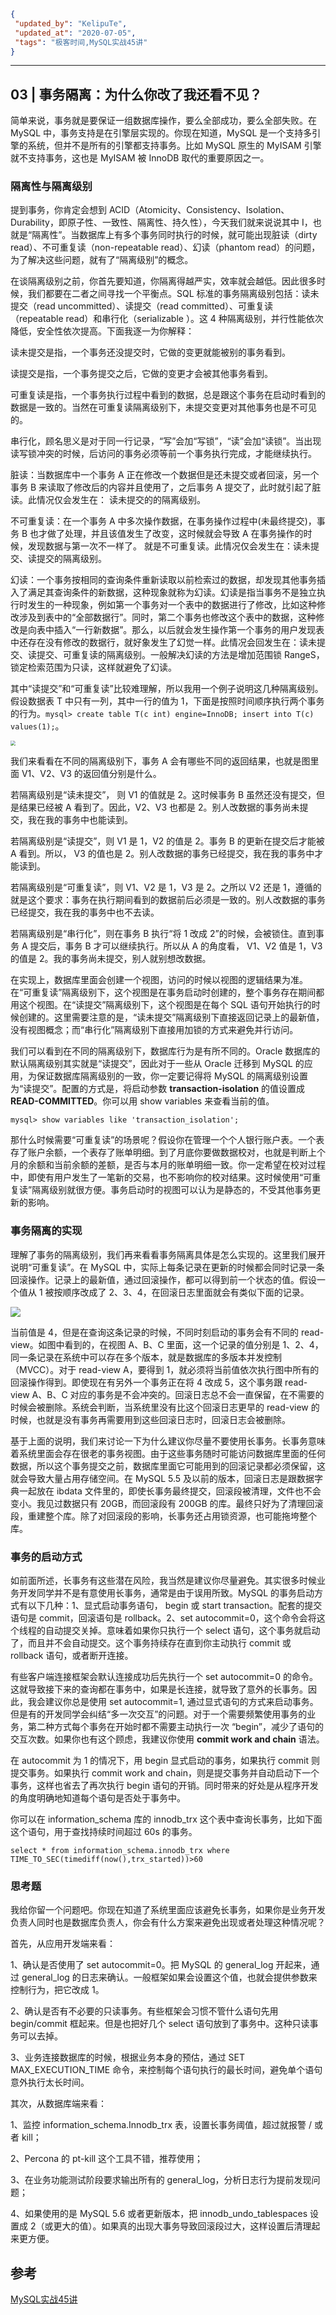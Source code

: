 ```json
{
 "updated_by": "KelipuTe",
 "updated_at": "2020-07-05",
 "tags": "极客时间,MySQL实战45讲"
}
```

---

## 03 | 事务隔离：为什么你改了我还看不见？

简单来说，事务就是要保证一组数据库操作，要么全部成功，要么全部失败。在 MySQL 中，事务支持是在引擎层实现的。你现在知道，MySQL 是一个支持多引擎的系统，但并不是所有的引擎都支持事务。比如 MySQL  原生的 MyISAM 引擎就不支持事务，这也是 MyISAM 被 InnoDB 取代的重要原因之一。

### 隔离性与隔离级别

提到事务，你肯定会想到 ACID（Atomicity、Consistency、Isolation、Durability，即原子性、一致性、隔离性、持久性），今天我们就来说说其中 I，也就是“隔离性”。当数据库上有多个事务同时执行的时候，就可能出现脏读（dirty read）、不可重复读（non-repeatable read）、幻读（phantom  read）的问题，为了解决这些问题，就有了“隔离级别”的概念。

在谈隔离级别之前，你首先要知道，你隔离得越严实，效率就会越低。因此很多时候，我们都要在二者之间寻找一个平衡点。SQL 标准的事务隔离级别包括：读未提交（read uncommitted）、读提交（read committed）、可重复读（repeatable  read）和串行化（serializable  ）。这 4 种隔离级别，并行性能依次降低，安全性依次提高。下面我逐一为你解释：

读未提交是指，一个事务还没提交时，它做的变更就能被别的事务看到。

读提交是指，一个事务提交之后，它做的变更才会被其他事务看到。

可重复读是指，一个事务执行过程中看到的数据，总是跟这个事务在启动时看到的数据是一致的。当然在可重复读隔离级别下，未提交变更对其他事务也是不可见的。

串行化，顾名思义是对于同一行记录，“写”会加“写锁”，“读”会加“读锁”。当出现读写锁冲突的时候，后访问的事务必须等前一个事务执行完成，才能继续执行。

脏读：当数据库中一个事务 A 正在修改一个数据但是还未提交或者回滚，另一个事务 B 来读取了修改后的内容并且使用了，之后事务 A 提交了，此时就引起了脏读。此情况仅会发生在： 读未提交的的隔离级别。

不可重复读：在一个事务 A 中多次操作数据，在事务操作过程中(未最终提交)，事务 B 也才做了处理，并且该值发生了改变，这时候就会导致 A 在事务操作的时候，发现数据与第一次不一样了。 就是不可重复读。此情况仅会发生在：读未提交、读提交的隔离级别。

幻读：一个事务按相同的查询条件重新读取以前检索过的数据，却发现其他事务插入了满足其查询条件的新数据，这种现象就称为幻读。幻读是指当事务不是独立执行时发生的一种现象，例如第一个事务对一个表中的数据进行了修改，比如这种修改涉及到表中的“全部数据行”。同时，第二个事务也修改这个表中的数据，这种修改是向表中插入“一行新数据”。那么，以后就会发生操作第一个事务的用户发现表中还存在没有修改的数据行，就好象发生了幻觉一样。此情况会回发生在：读未提交、读提交、可重复读的隔离级别。一般解决幻读的方法是增加范围锁 RangeS，锁定检索范围为只读，这样就避免了幻读。

其中“读提交”和“可重复读”比较难理解，所以我用一个例子说明这几种隔离级别。假设数据表 T 中只有一列，其中一行的值为 1，下面是按照时间顺序执行两个事务的行为。`mysql> create table T(c int) engine=InnoDB; insert into T(c) values(1);`。

<img src="../Image/03-MySQLSZ45J_img01.png" style="zoom: 50%;" />

我们来看看在不同的隔离级别下，事务 A  会有哪些不同的返回结果，也就是图里面 V1、V2、V3 的返回值分别是什么。

若隔离级别是“读未提交”， 则 V1 的值就是 2。这时候事务 B  虽然还没有提交，但是结果已经被 A 看到了。因此，V2、V3 也都是 2。别人改数据的事务尚未提交，我在我的事务中也能读到。

若隔离级别是“读提交”，则 V1 是 1，V2 的值是 2。事务 B  的更新在提交后才能被 A 看到。所以， V3 的值也是 2。别人改数据的事务已经提交，我在我的事务中才能读到。

若隔离级别是“可重复读”，则 V1、V2 是 1，V3 是 2。之所以 V2 还是  1，遵循的就是这个要求：事务在执行期间看到的数据前后必须是一致的。别人改数据的事务已经提交，我在我的事务中也不去读。

若隔离级别是“串行化”，则在事务 B 执行“将 1 改成  2”的时候，会被锁住。直到事务 A 提交后，事务 B 才可以继续执行。所以从 A 的角度看， V1、V2 值是 1，V3 的值是 2。我的事务尚未提交，别人就别想改数据。

在实现上，数据库里面会创建一个视图，访问的时候以视图的逻辑结果为准。在“可重复读”隔离级别下，这个视图是在事务启动时创建的，整个事务存在期间都用这个视图。在“读提交”隔离级别下，这个视图是在每个 SQL  语句开始执行的时候创建的。这里需要注意的是，“读未提交”隔离级别下直接返回记录上的最新值，没有视图概念；而“串行化”隔离级别下直接用加锁的方式来避免并行访问。

我们可以看到在不同的隔离级别下，数据库行为是有所不同的。Oracle 数据库的默认隔离级别其实就是“读提交”，因此对于一些从 Oracle 迁移到 MySQL 的应用，为保证数据库隔离级别的一致，你一定要记得将  MySQL 的隔离级别设置为“读提交”。配置的方式是，将启动参数 **transaction-isolation** 的值设置成  **READ-COMMITTED**。你可以用 show variables 来查看当前的值。

```mysql
mysql> show variables like 'transaction_isolation';
```

那什么时候需要“可重复读”的场景呢？假设你在管理一个个人银行账户表。一个表存了账户余额，一个表存了账单明细。到了月底你要做数据校对，也就是判断上个月的余额和当前余额的差额，是否与本月的账单明细一致。你一定希望在校对过程中，即使有用户发生了一笔新的交易，也不影响你的校对结果。这时候使用“可重复读”隔离级别就很方便。事务启动时的视图可以认为是静态的，不受其他事务更新的影响。

### 事务隔离的实现

理解了事务的隔离级别，我们再来看看事务隔离具体是怎么实现的。这里我们展开说明“可重复读”。在 MySQL 中，实际上每条记录在更新的时候都会同时记录一条回滚操作。记录上的最新值，通过回滚操作，都可以得到前一个状态的值。假设一个值从 1  被按顺序改成了 2、3、4，在回滚日志里面就会有类似下面的记录。

![](../Image/03-MySQLSZ45J_img02.png)

当前值是  4，但是在查询这条记录的时候，不同时刻启动的事务会有不同的 read-view。如图中看到的，在视图 A、B、C 里面，这一个记录的值分别是  1、2、4，同一条记录在系统中可以存在多个版本，就是数据库的多版本并发控制（MVCC）。对于 read-view A，要得到  1，就必须将当前值依次执行图中所有的回滚操作得到。即使现在有另外一个事务正在将 4 改成 5，这个事务跟 read-view  A、B、C  对应的事务是不会冲突的。回滚日志总不会一直保留，在不需要的时候会被删除。系统会判断，当系统里没有比这个回滚日志更早的 read-view 的时候，也就是没有事务再需要用到这些回滚日志时，回滚日志会被删除。

基于上面的说明，我们来讨论一下为什么建议你尽量不要使用长事务。长事务意味着系统里面会存在很老的事务视图。由于这些事务随时可能访问数据库里面的任何数据，所以这个事务提交之前，数据库里面它可能用到的回滚记录都必须保留，这就会导致大量占用存储空间。在 MySQL 5.5 及以前的版本，回滚日志是跟数据字典一起放在 ibdata  文件里的，即使长事务最终提交，回滚段被清理，文件也不会变小。我见过数据只有 20GB，而回滚段有 200GB  的库。最终只好为了清理回滚段，重建整个库。除了对回滚段的影响，长事务还占用锁资源，也可能拖垮整个库。

### 事务的启动方式

如前面所述，长事务有这些潜在风险，我当然是建议你尽量避免。其实很多时候业务开发同学并不是有意使用长事务，通常是由于误用所致。MySQL 的事务启动方式有以下几种：1、显式启动事务语句， begin 或 start transaction。配套的提交语句是 commit，回滚语句是  rollback。2、set autocommit=0，这个命令会将这个线程的自动提交关掉。意味着如果你只执行一个 select  语句，这个事务就启动了，而且并不会自动提交。这个事务持续存在直到你主动执行 commit 或 rollback 语句，或者断开连接。

有些客户端连接框架会默认连接成功后先执行一个 set autocommit=0 的命令。这就导致接下来的查询都在事务中，如果是长连接，就导致了意外的长事务。因此，我会建议你总是使用 set autocommit=1, 通过显式语句的方式来启动事务。但是有的开发同学会纠结“多一次交互”的问题。对于一个需要频繁使用事务的业务，第二种方式每个事务在开始时都不需要主动执行一次 “begin”，减少了语句的交互次数。如果你也有这个顾虑，我建议你使用 **commit work and chain** 语法。

在 autocommit 为 1 的情况下，用  begin 显式启动的事务，如果执行 commit 则提交事务。如果执行 commit work and  chain，则是提交事务并自动启动下一个事务，这样也省去了再次执行 begin  语句的开销。同时带来的好处是从程序开发的角度明确地知道每个语句是否处于事务中。

你可以在 information_schema 库的 innodb_trx 这个表中查询长事务，比如下面这个语句，用于查找持续时间超过 60s 的事务。

````mysql
select * from information_schema.innodb_trx where TIME_TO_SEC(timediff(now(),trx_started))>60
````

### 思考题

我给你留一个问题吧。你现在知道了系统里面应该避免长事务，如果你是业务开发负责人同时也是数据库负责人，你会有什么方案来避免出现或者处理这种情况呢？

首先，从应用开发端来看：

1、确认是否使用了 set autocommit=0。把 MySQL 的 general_log 开起来，通过 general_log 的日志来确认。一般框架如果会设置这个值，也就会提供参数来控制行为，把它改成 1。

2、确认是否有不必要的只读事务。有些框架会习惯不管什么语句先用 begin/commit 框起来。但是也把好几个 select 语句放到了事务中。这种只读事务可以去掉。

3、业务连接数据库的时候，根据业务本身的预估，通过 SET MAX_EXECUTION_TIME 命令，来控制每个语句执行的最长时间，避免单个语句意外执行太长时间。

其次，从数据库端来看：

1、监控 information_schema.Innodb_trx 表，设置长事务阈值，超过就报警 / 或者 kill；

2、Percona 的 pt-kill 这个工具不错，推荐使用；

3、在业务功能测试阶段要求输出所有的 general_log，分析日志行为提前发现问题；

4、如果使用的是 MySQL  5.6 或者更新版本，把 innodb_undo_tablespaces 设置成 2（或更大的值）。如果真的出现大事务导致回滚段过大，这样设置后清理起来更方便。

## 参考

[MySQL实战45讲](https://time.geekbang.org/column/intro/139)

